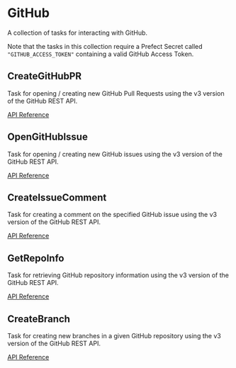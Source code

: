 # GitHub

A collection of tasks for interacting with GitHub.

Note that the tasks in this collection require a Prefect Secret called `"GITHUB_ACCESS_TOKEN"`
containing a valid GitHub Access Token.

## CreateGitHubPR <Badge text="task"/>

Task for opening / creating new GitHub Pull Requests using the v3 version of the GitHub REST API.

[API Reference](/api/latest/tasks/github.html#creategithubpr)

## OpenGitHubIssue <Badge text="task"/>

Task for opening / creating new GitHub issues using the v3 version of the GitHub REST API.

[API Reference](/api/latest/tasks/github.html#opengithubissue)

## CreateIssueComment <Badge text="task"/>

Task for creating a comment on the specified GitHub issue using the v3 version of the GitHub REST API.

[API Reference](/api/latest/tasks/github.html#createissuecomment)

## GetRepoInfo <Badge text="task"/>

Task for retrieving GitHub repository information using the v3 version of the GitHub REST API.

[API Reference](/api/latest/tasks/github.html#getrepoinfo)

## CreateBranch <Badge text="task"/>

Task for creating new branches in a given GitHub repository using the v3 version of the GitHub REST API.

[API Reference](/api/latest/tasks/github.html#createbranch)
